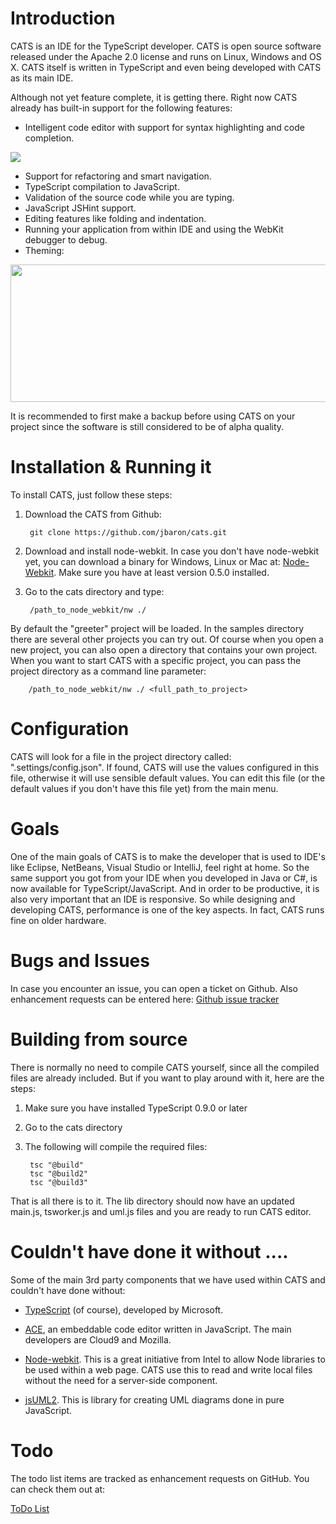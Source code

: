 Introduction
============
CATS is an IDE for the TypeScript developer. CATS is open source software released under the Apache 2.0 license and runs on Linux, Windows and OS X. CATS itself is written in TypeScript and even being developed with CATS as its main IDE. 

Although not yet feature complete, it is getting there. Right now CATS already has built-in support for the following features:

- Intelligent code editor with support for syntax highlighting and code completion.

<img src="https://raw.github.com/jbaron/cats/master/artifacts/autocomplete.png" />

- Support for refactoring and smart navigation.
- TypeScript compilation to JavaScript.
- Validation of the source code while you are typing.
- JavaScript JSHint support.
- Editing features like folding and indentation.
- Running your application from within IDE and using the WebKit debugger to debug.
- Theming:

<img src="https://raw.github.com/jbaron/cats/master/artifacts/themes.png" height="220px" width="850px" />

It is recommended to first make a backup before using CATS on your project since the software is still considered to be of alpha quality. 

Installation & Running it
=========================
To install CATS, just follow these steps:

1. Download the CATS from Github: 

        git clone https://github.com/jbaron/cats.git

2. Download and install node-webkit. In case you don't have node-webkit yet, you can download a binary for Windows, Linux or Mac at: [Node-Webkit](https://github.com/rogerwang/node-webkit).
   Make sure you have at least version 0.5.0 installed.

3. Go to the cats directory and type: 

        /path_to_node_webkit/nw ./

By default the "greeter" project will be loaded. In the samples directory there are several other projects you can try out. Of course when you open a new project, you can also open a directory that contains your own project. When you want to start CATS with a specific project, you can pass the project directory as a command line parameter:

		/path_to_node_webkit/nw ./ <full_path_to_project>
   

Configuration
=============
CATS will look for a file in the project directory called: ".settings/config.json". If found, CATS will use the values configured in this file, otherwise it will use sensible default values.
You can edit this file (or the default values if you don't have this file yet) from the main menu.


Goals
=====
One of the main goals of CATS is to make the developer that is used to IDE's like Eclipse, NetBeans, Visual Studio or IntelliJ, feel right at home. So the same support you got from your IDE when you developed in Java or C#, is now available for TypeScript/JavaScript.
And in order to be productive, it is also very important that an IDE is responsive. So while designing and developing CATS, performance is one of the key aspects.
In fact, CATS runs fine on older hardware.

Bugs and Issues
===============
In case you encounter an issue, you can open a ticket on Github. Also enhancement requests can be entered here: [Github issue tracker](https://github.com/jbaron/cats/issues)


Building from source
=====================
There is normally no need to compile CATS yourself, since all the compiled files are already included. But if you want to play around with it, here are the steps:

1. Make sure you have installed TypeScript 0.9.0 or later

2. Go to the cats directory

3. The following will compile the required files:

        tsc "@build"
        tsc "@build2"
        tsc "@build3"

That is all there is to it. The lib directory should now have an updated main.js, tsworker.js and uml.js files and you are ready to run CATS editor.


Couldn't have done it without ....
==================================
Some of the main 3rd party components that we have used within CATS and couldn't have done without:

- [TypeScript](http://www.typescriptlang.org) (of course), developed by Microsoft.

- [ACE](http://ace.ajax.org), an embeddable code editor written in JavaScript. The main developers are Cloud9 and Mozilla.

- [Node-webkit](https://github.com/rogerwang/node-webkit). This is a great initiative from Intel to allow Node libraries to be used within a web page. CATS use this to read and write local files without the need for a server-side component.

- [jsUML2](http://www.jrromero.net/tools/jsUML2). This is library for creating UML diagrams done in pure JavaScript.

Todo
====
The todo list items are tracked as enhancement requests on GitHub. You can check them out at:

[ToDo List](https://github.com/jbaron/cats/issues?labels=enhancement&page=1&state=open)


